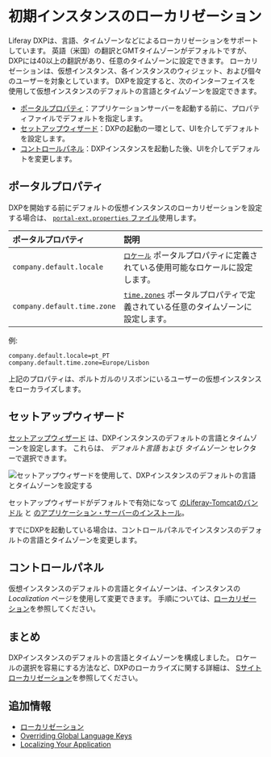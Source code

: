 # 初期インスタンスのローカリゼーション

Liferay DXPは、言語、タイムゾーンなどによるローカリゼーションをサポートしています。 英語（米国）の翻訳とGMTタイムゾーンがデフォルトですが、DXPには40以上の翻訳があり、任意のタイムゾーンに設定できます。 ローカリゼーションは、仮想インスタンス、各インスタンスのウィジェット、および個々のユーザーを対象としています。 DXPを設定すると、次のインターフェイスを使用して仮想インスタンスのデフォルトの言語とタイムゾーンを設定できます。

* [ポータルプロパティ](#portal-properties)：アプリケーションサーバーを起動する前に、プロパティファイルでデフォルトを指定します。
* [セットアップウィザード](#setup-wizard)：DXPの起動の一環として、UIを介してデフォルトを設定します。
* [コントロールパネル](#control-panel)：DXPインスタンスを起動した後、UIを介してデフォルトを変更します。

## ポータルプロパティ

DXPを開始する前にデフォルトの仮想インスタンスのローカリゼーションを設定する場合は、 [`portal-ext.properties` ファイル](../reference/portal-properties.md)使用します。

| **ポータルプロパティ**               | **説明**                                                                                                                                                           |
|:--------------------------- |:---------------------------------------------------------------------------------------------------------------------------------------------------------------- |
| `company.default.locale`    | [`ロケール`](https://docs.liferay.com/ce/portal/7.3-ga2/propertiesdoc/portal.properties.html#Languages%20and%20Time%20Zones) ポータルプロパティに定義されている使用可能なロケールに設定します。       |
| `company.default.time.zone` | [`time.zones`](https://docs.liferay.com/ce/portal/7.3-ga2/propertiesdoc/portal.properties.html#Languages%20and%20Time%20Zones) ポータルプロパティで定義されている任意のタイムゾーンに設定します。 |

例:

``` properties
company.default.locale=pt_PT
company.default.time.zone=Europe/Lisbon
```

上記のプロパティは、ポルトガルのリスボンにいるユーザーの仮想インスタンスをローカライズします。

## セットアップウィザード

[セットアップウィザード](../installing-liferay/running-liferay-for-the-first-time.md) は、DXPインスタンスのデフォルトの言語とタイムゾーンを設定します。 これらは、 *デフォルト言語* および *タイムゾーン* セレクターで選択できます。

![セットアップウィザードを使用して、DXPインスタンスのデフォルトの言語とタイムゾーンを設定する](./initial-instance-localization/images/01.png)

セットアップウィザードがデフォルトで有効になって [のLiferay-Tomcatのバンドル](../installing-liferay/installing-a-liferay-tomcat-bundle.md) と [のアプリケーション・サーバーのインストール](../installing-liferay/installing-liferay-on-an-application-server.md)。

すでにDXPを起動している場合は、コントロールパネルでインスタンスのデフォルトの言語とタイムゾーンを変更します。

## コントロールパネル

仮想インスタンスのデフォルトの言語とタイムゾーンは、インスタンスの *Localization* ページを使用して変更できます。 手順については、[ローカリゼーション](../../system-administration/configuring-liferay/virtual-instances/localization.md)を参照してください。

## まとめ

DXPインスタンスのデフォルトの言語とタイムゾーンを構成しました。 ロケールの選択を容易にする方法など、DXPのローカライズに関する詳細は、 [Sサイトローカリゼーション](../../site-building/site-settings/site-localization.md)を参照してください。

## 追加情報

* [ローカリゼーション](../../system-administration/configuring-liferay/virtual-instances/localization.md)
* [Overriding Global Language Keys](https://learn.liferay.com/dxp/latest/en/liferay-internals/extending-liferay/overriding-global-language-keys.html)
* [Localizing Your Application](https://help.liferay.com/hc/en-us/articles/360028746692-Localizing-Your-Application)